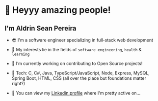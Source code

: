 # 👋 Heyyy amazing people!
## I'm Aldrin Sean Pereira

- 😎 I'm a software engineer specializing in full-stack web development
    
- 👀 My interests lie in the fields of ```software engineering```, ```health``` & ```learning```
  
- 🌱 I’m currently working on contributing to Open Source projects!

- 🥰 Tech: C, C#, Java, TypeScript/JavaScript, Node, Express, MySQL, Spring Boot, HTML, CSS (all over the place but foundations matter right?)
  
- 🚀 You can view my [Linkedin profile](https://www.linkedin.com/in/aldrinseanpereira/) where I'm pretty active on...

<!---
AldrinSeanPereira/AldrinSeanPereira is a ✨ special ✨ repository because its `README.md` (this file) appears on your GitHub profile.
You can click the Preview link to take a look at your changes.
--->
